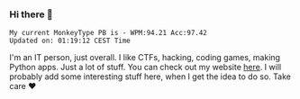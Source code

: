 ### Hi there 👋
<!-- PB START -->
```
My current MonkeyType PB is - WPM:94.21 Acc:97.42
Updated on: 01:19:12 CEST Time
```
<!-- PB END -->
I'm an IT person, just overall. I like CTFs, hacking, coding games, making Python apps. Just a lot of stuff.
You can check out my website [here](https://skill3472.github.io/).
I will probably add some interesting stuff here, when I get the idea to do so. Take care ❤️
